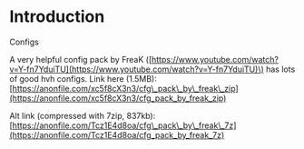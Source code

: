 # Introduction

Configs

A very helpful config pack by FreaK \([https://www.youtube.com/watch?v=Y-fn7YduiTU](https://www.youtube.com/watch?v=Y-fn7YduiTU)\) has lots of good hvh configs. Link here \(1.5MB\): [https://anonfile.com/xc5f8cX3n3/cfg\_pack\_by\_freak\_zip](https://anonfile.com/xc5f8cX3n3/cfg_pack_by_freak_zip)

Alt link \(compressed with 7zip, 837kb\): [https://anonfile.com/Tcz1E4d8oa/cfg\_pack\_by\_freak\_7z](https://anonfile.com/Tcz1E4d8oa/cfg_pack_by_freak_7z)

